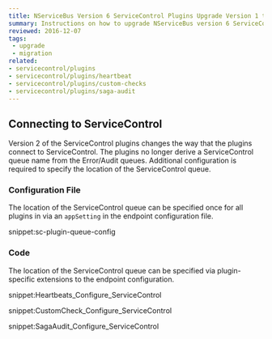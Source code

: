 ```yaml
---
title: NServiceBus Version 6 ServiceControl Plugins Upgrade Version 1 to 2
summary: Instructions on how to upgrade NServiceBus version 6 ServiceControl Plugins Version 1 to 2.
reviewed: 2016-12-07
tags:
 - upgrade
 - migration
related:
- servicecontrol/plugins
- servicecontrol/plugins/heartbeat
- servicecontrol/plugins/custom-checks
- servicecontrol/plugins/saga-audit
---
```


## Connecting to ServiceControl

Version 2 of the ServiceControl plugins changes the way that the plugins connect to ServiceControl. The plugins no longer derive a ServiceControl queue name from the Error/Audit queues. Additional configuration is required to specify the location of the ServiceControl queue. 

### Configuration File

The location of the ServiceControl queue can be specified once for all plugins in via an `appSetting` in the endpoint configuration file.

snippet:sc-plugin-queue-config

### Code

The location of the ServiceControl queue can be specified via plugin-specific extensions to the endpoint configuration.

snippet:Heartbeats_Configure_ServiceControl

snippet:CustomCheck_Configure_ServiceControl

snippet:SagaAudit_Configure_ServiceControl